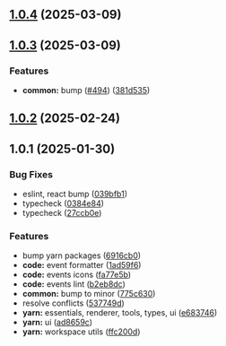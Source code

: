 ## [1.0.4](https://github.com/atls/raijin/compare/@atls/yarn-plugin-ui@1.0.3...@atls/yarn-plugin-ui@1.0.4) (2025-03-09)

## [1.0.3](https://github.com/atls/raijin/compare/@atls/yarn-plugin-ui@1.0.2...@atls/yarn-plugin-ui@1.0.3) (2025-03-09)

### Features

- **common:** bump ([#494](https://github.com/atls/raijin/issues/494)) ([381d535](https://github.com/atls/raijin/commit/381d5357c2818e157330933edb9256936d251ca3))

## [1.0.2](https://github.com/atls/raijin/compare/@atls/yarn-plugin-ui@1.0.1...@atls/yarn-plugin-ui@1.0.2) (2025-02-24)

## 1.0.1 (2025-01-30)

### Bug Fixes

- eslint, react bump ([039bfb1](https://github.com/atls/raijin/commit/039bfb1a612167c08b05143ede4781abf5890ab6))
- typecheck ([0384e84](https://github.com/atls/raijin/commit/0384e8435fedacc8ca695d7cd52e3c44ea4b9d57))
- typecheck ([27ccb0e](https://github.com/atls/raijin/commit/27ccb0ef63898afd00b830952914e060b8dd5593))

### Features

- bump yarn packages ([6916cb0](https://github.com/atls/raijin/commit/6916cb01c753afd6abd939d193959be6ef0a4b1e))
- **code:** event formatter ([1ad59f6](https://github.com/atls/raijin/commit/1ad59f68319bef9800169ba2b5644cb8e182cfe4))
- **code:** events icons ([fa77e5b](https://github.com/atls/raijin/commit/fa77e5b67389c01fd3af053dc758d8e016302ca4))
- **code:** events lint ([b2eb8dc](https://github.com/atls/raijin/commit/b2eb8dc1357a59b17c38f8c65a83dae3d704f3b3))
- **common:** bump to minor ([775c630](https://github.com/atls/raijin/commit/775c630061f91970a65e34afabeea8d029e02176))
- resolve conflicts ([537749d](https://github.com/atls/raijin/commit/537749d68ead3ef942d325787de4ab77e7b2bfa4))
- **yarn:** essentials, renderer, tools, types, ui ([e683746](https://github.com/atls/raijin/commit/e683746e203e1d8486c1f4d92d9d9d8f785f84ee))
- **yarn:** ui ([ad8659c](https://github.com/atls/raijin/commit/ad8659cd8e31caa78dfac5514ee5b38a7f26497b))
- **yarn:** workspace utils ([ffc200d](https://github.com/atls/raijin/commit/ffc200d0f0cf6444fe9053a7f046a5d039f79177))
